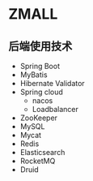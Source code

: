 ﻿# ZMALL## 后端使用技术- Spring Boot- MyBatis- Hibernate Validator- Spring cloud     - nacos    - Loadbalancer- ZooKeeper- MySQL- Mycat- Redis- Elasticsearch- RocketMQ- Druid